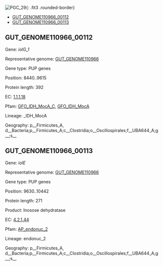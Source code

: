 ![PGC_29](../static/images/Clusters_figure/PGC_29.jpg){: .fit3 .rounded-border}

<ul id="myTab" class="nav nav-tabs">
  <li class="active">
        <a href="#tab1" data-toggle="tab">GUT_GENOME110966_00112</a>
  </li>
<li><a href="#tab2" data-toggle="tab">GUT_GENOME110966_00113</a></li>
</ul>

<div id="myTabContent" class="tab-content">
  <div class="tab-pane fade in active" id="tab1">

<h2 id="GUT_GENOME110966_00112">GUT_GENOME110966_00112</h2>
<p>Gene: <em>iolG_1</em>
<p>Representative genome: <a href="Europe">GUT_GENOME110966</a></p>
<p>Gene type: PUP genes</p>
<p>Position: 8440..9615</p>
<p>Protein length: 392</p>
<p>EC: <a href="https://www.brenda-enzymes.org/enzyme.php?ecno=1.1.1.18">1.1.1.18</a></p>
<p>Pfam: <a href="http://pfam.xfam.org/family/GFO_IDH_MocA_C">GFO_IDH_MocA_C</a>, <a href="http://pfam.xfam.org/family/GFO_IDH_MocA">GFO_IDH_MocA</a></p>
<p>Lineage: _IDH_MocA</p>
<p>Geography: p__Firmicutes_A, d__Bacteria;p__Firmicutes_A;c__Clostridia;o__Oscillospirales;f__UBA644_A;g__;s__</p>
  </div>

  <div class="tab-pane fade" id="tab2">

<h2 id="GUT_GENOME110966_00113">GUT_GENOME110966_00113</h2>
<p>Gene: <em>iolE</em></p>
<p>Representative genome: <a href="Europe">GUT_GENOME110966</a></p>
<p>Gene type: PUP genes</p>
<p>Position: 9630..10442</p>
<p>Protein length: 271</p>
<p>Product: Inosose dehydratase</p>
<p>EC: <a href="https://www.brenda-enzymes.org/enzyme.php?ecno=4.2.1.44">4.2.1.44</a></p>
<p>Pfam: <a href="http://pfam.xfam.org/family/AP_endonuc_2">AP_endonuc_2</a></p>

<p>Lineage: endonuc_2</p>
<p>Geography: p__Firmicutes_A, d__Bacteria;p__Firmicutes_A;c__Clostridia;o__Oscillospirales;f__UBA644_A;g__;s__</p>

  </div>
</div>
